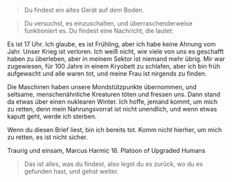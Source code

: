 > Du findest ein altes Gerät auf dem Boden.

> Du versuchst, es einzuschalten, und überraschenderweise funktioniert es. Du findest eine Nachricht, die lautet:

Es ist 17 Uhr. Ich glaube, es ist Frühling, aber ich habe keine Ahnung vom Jahr. Unser Krieg ist verloren. Ich weiß nicht, wie viele von uns es geschafft haben zu überleben, aber in meinem Sektor ist niemand mehr übrig. Mir war zugewiesen, für 100 Jahre in einem Kryobett zu schlafen, aber ich bin früh aufgewacht und alle waren tot, und meine Frau ist nirgends zu finden.

Die Maschinen haben unsere Mondstützpunkte übernommen, und seltsame, menschenähnliche Kreaturen töten und fressen uns. Dann stand da etwas über einen nuklearen Winter. Ich hoffe, jemand kommt, um mich zu retten, denn mein Nahrungsvorrat ist nicht unendlich, und wenn etwas kaputt geht, werde ich sterben.

Wenn du diesen Brief liest, bin ich bereits tot. Komm nicht hierher, um mich zu retten, es ist nicht sicher.

Traurig und einsam,
Marcus Harmic 16.
Platoon of Upgraded Humans

> Das ist alles, was du findest, also legst du es zurück, wo du es gefunden hast, und gehst weiter.

